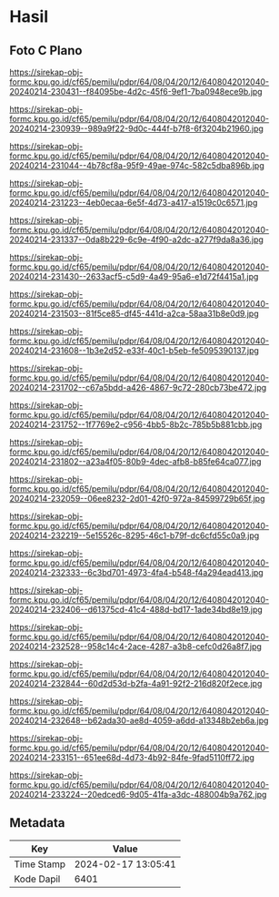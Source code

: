 # Hasil

## Foto C Plano

https://sirekap-obj-formc.kpu.go.id/cf65/pemilu/pdpr/64/08/04/20/12/6408042012040-20240214-230431--f84095be-4d2c-45f6-9ef1-7ba0948ece9b.jpg

https://sirekap-obj-formc.kpu.go.id/cf65/pemilu/pdpr/64/08/04/20/12/6408042012040-20240214-230939--989a9f22-9d0c-444f-b7f8-6f3204b21960.jpg

https://sirekap-obj-formc.kpu.go.id/cf65/pemilu/pdpr/64/08/04/20/12/6408042012040-20240214-231044--4b78cf8a-95f9-49ae-974c-582c5dba896b.jpg

https://sirekap-obj-formc.kpu.go.id/cf65/pemilu/pdpr/64/08/04/20/12/6408042012040-20240214-231223--4eb0ecaa-6e5f-4d73-a417-a1519c0c6571.jpg

https://sirekap-obj-formc.kpu.go.id/cf65/pemilu/pdpr/64/08/04/20/12/6408042012040-20240214-231337--0da8b229-6c9e-4f90-a2dc-a277f9da8a36.jpg

https://sirekap-obj-formc.kpu.go.id/cf65/pemilu/pdpr/64/08/04/20/12/6408042012040-20240214-231430--2633acf5-c5d9-4a49-95a6-e1d72f4415a1.jpg

https://sirekap-obj-formc.kpu.go.id/cf65/pemilu/pdpr/64/08/04/20/12/6408042012040-20240214-231503--81f5ce85-df45-441d-a2ca-58aa31b8e0d9.jpg

https://sirekap-obj-formc.kpu.go.id/cf65/pemilu/pdpr/64/08/04/20/12/6408042012040-20240214-231608--1b3e2d52-e33f-40c1-b5eb-fe5095390137.jpg

https://sirekap-obj-formc.kpu.go.id/cf65/pemilu/pdpr/64/08/04/20/12/6408042012040-20240214-231702--c67a5bdd-a426-4867-9c72-280cb73be472.jpg

https://sirekap-obj-formc.kpu.go.id/cf65/pemilu/pdpr/64/08/04/20/12/6408042012040-20240214-231752--1f7769e2-c956-4bb5-8b2c-785b5b881cbb.jpg

https://sirekap-obj-formc.kpu.go.id/cf65/pemilu/pdpr/64/08/04/20/12/6408042012040-20240214-231802--a23a4f05-80b9-4dec-afb8-b85fe64ca077.jpg

https://sirekap-obj-formc.kpu.go.id/cf65/pemilu/pdpr/64/08/04/20/12/6408042012040-20240214-232059--06ee8232-2d01-42f0-972a-84599729b65f.jpg

https://sirekap-obj-formc.kpu.go.id/cf65/pemilu/pdpr/64/08/04/20/12/6408042012040-20240214-232219--5e15526c-8295-46c1-b79f-dc6cfd55c0a9.jpg

https://sirekap-obj-formc.kpu.go.id/cf65/pemilu/pdpr/64/08/04/20/12/6408042012040-20240214-232333--6c3bd701-4973-4fa4-b548-f4a294ead413.jpg

https://sirekap-obj-formc.kpu.go.id/cf65/pemilu/pdpr/64/08/04/20/12/6408042012040-20240214-232406--d61375cd-41c4-488d-bd17-1ade34bd8e19.jpg

https://sirekap-obj-formc.kpu.go.id/cf65/pemilu/pdpr/64/08/04/20/12/6408042012040-20240214-232528--958c14c4-2ace-4287-a3b8-cefc0d26a8f7.jpg

https://sirekap-obj-formc.kpu.go.id/cf65/pemilu/pdpr/64/08/04/20/12/6408042012040-20240214-232844--60d2d53d-b2fa-4a91-92f2-216d820f2ece.jpg

https://sirekap-obj-formc.kpu.go.id/cf65/pemilu/pdpr/64/08/04/20/12/6408042012040-20240214-232648--b62ada30-ae8d-4059-a6dd-a13348b2eb6a.jpg

https://sirekap-obj-formc.kpu.go.id/cf65/pemilu/pdpr/64/08/04/20/12/6408042012040-20240214-233151--651ee68d-4d73-4b92-84fe-9fad5110ff72.jpg

https://sirekap-obj-formc.kpu.go.id/cf65/pemilu/pdpr/64/08/04/20/12/6408042012040-20240214-233224--20edced6-9d05-41fa-a3dc-488004b9a762.jpg


## Metadata

| Key        | Value               |
| ---------- | ------------------- |
| Time Stamp | 2024-02-17 13:05:41 |
| Kode Dapil | 6401                |



